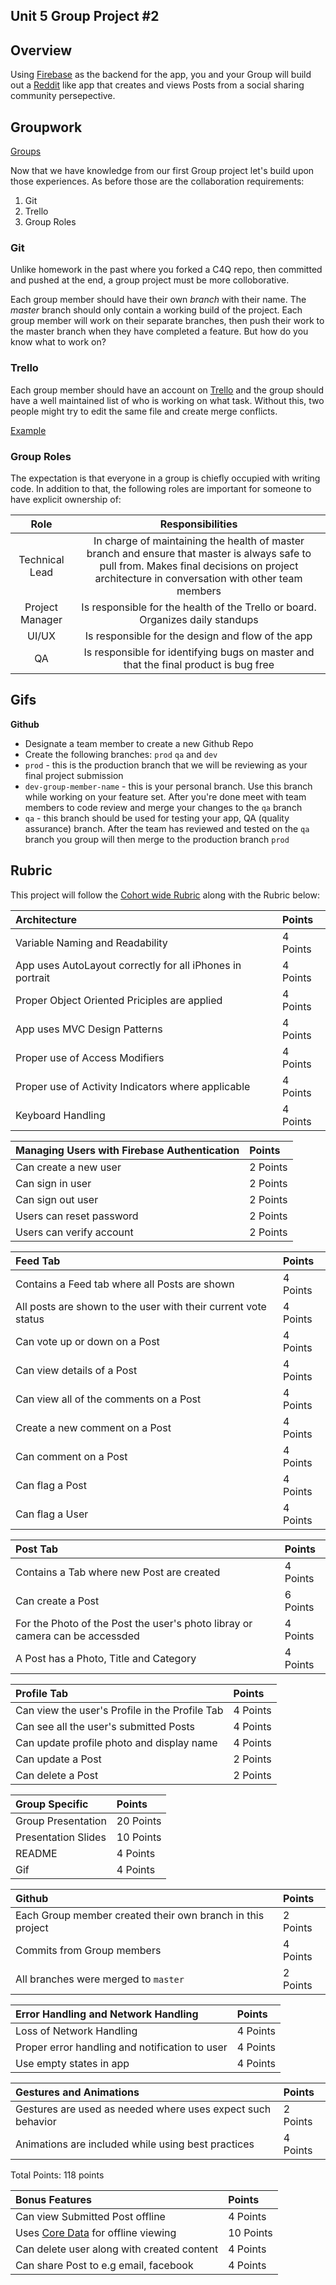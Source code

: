 
## Unit 5 Group Project #2

## Overview

Using [Firebase](https://firebase.google.com/docs/ios/setup) as the backend for the app, you and your Group will build out a [Reddit](https://www.reddit.com/) like app that creates and views Posts from a social sharing community persepective.


## Groupwork

[Groups](https://docs.google.com/spreadsheets/d/1Yn8gLFB6hr33EoBptPgqBqvehTi8C12BKz22GfJ25_Q/edit#gid=1548238064)

Now that we have knowledge from our first Group project let's build upon those experiences. As before those are the collaboration requirements:

1. Git
2. Trello
3. Group Roles

### Git

Unlike homework in the past where you forked a C4Q repo, then committed and pushed at the end, a group project must be more colloborative.

Each group member should have their own *branch* with their name.  The *master* branch should only contain a working build of the project.  Each group member will work on their separate branches, then push their work to the master branch when they have completed a feature.  But how do you know what to work on?

### Trello

Each group member should have an account on [Trello](https://trello.com/) and the group should have a well maintained list of who is working on what task.  Without this, two people might try to edit the same file and create merge conflicts.

[Example](https://trello.com/b/DnZvFigA/agile-board)


### Group Roles

The expectation is that everyone in a group is chiefly occupied with writing code.  In addition to that, the following roles are important for someone to have explicit ownership of:

|Role|Responsibilities|
|:-------------:|:------------:|
| Technical Lead | In charge of maintaining the health of master branch and ensure that master is always safe to pull from.  Makes final decisions on project architecture in conversation with other team members |
| Project Manager | Is responsible for the health of the Trello or board.  Organizes daily standups |
| UI/UX | Is responsible for the design and flow of the app |
| QA | Is responsible for identifying bugs on master and that the final product is bug free |


## Gifs


**Github**
* Designate a team member to create a new Github Repo
* Create the following branches: ```prod``` ```qa``` and ```dev```
* ```prod``` - this is the production branch that we will be reviewing as your final project submission
* ```dev-group-member-name``` - this is your personal branch. Use this branch while working on your feature set. After you're done meet with team members to code review and merge your changes to the ```qa``` branch
* ```qa``` - this branch should be used for testing your app, QA (quality assurance) branch. After the team has reviewed and tested on the ```qa``` branch you group will then merge to the production branch ```prod```


## Rubric

This project will follow the [Cohort wide Rubric](https://github.com/C4Q/AC-iOS-Unit5Group2Project/blob/master/Access%20Code%204.0%20Project%20Evaluation%20Rubric%20-%20RUBRIC.pdf) along with the Rubric below:

|Architecture | Points|
|:----|:---|
|Variable Naming and Readability|4 Points|
|App uses AutoLayout correctly for all iPhones in portrait|4 Points|
|Proper Object Oriented Priciples are applied|4 Points|
|App uses MVC Design Patterns|4 Points|
|Proper use of Access Modifiers|4 Points|
|Proper use of Activity Indicators where applicable|4 Points|
|Keyboard Handling|4 Points|


|Managing Users with Firebase Authentication | Points|
|:----|:---|
|Can create a new user|2 Points|
|Can sign in user|2 Points|
|Can sign out user|2 Points|
|Users can reset password|2 Points|
|Users can verify account| 2 Points|


|Feed Tab | Points|
|:----|:---|
|Contains a Feed tab where all Posts are shown|4 Points|
|All posts are shown to the user with their current vote status|4 Points|
|Can vote up or down on a Post|4 Points|
|Can view details of a Post|4 Points|
|Can view all of the comments on a Post|4 Points|
|Create a new comment on a Post|4 Points|
|Can comment on a Post|4 Points|
|Can flag a Post|4 Points|
|Can flag a User|4 Points|

|Post Tab | Points|
|:----|:---|
|Contains a Tab where new Post are created|4 Points|
|Can create a Post|6 Points|
|For the Photo of the Post the user's photo libray or camera can be accessded|4 Points|
|A Post has a Photo, Title and Category|4 Points|


|Profile Tab | Points|
|:----|:---|
|Can view the user's Profile in the Profile Tab|4 Points|
|Can see all the user's submitted Posts|4 Points|
|Can update profile photo and display name|4 Points|
|Can update a Post|2 Points|
|Can delete a Post|2 Points|

|Group Specific | Points|
|:----|:---|
|Group Presentation|20 Points|
|Presentation Slides|10 Points|
|README|4 Points|
|Gif|4 Points|


|Github | Points|
|:----|:---|
|Each Group member created their own branch in this project|2 Points|
|Commits from Group members|4 Points|
|All branches were merged to ```master```|2 Points|


|Error Handling and Network Handling | Points|
|:----|:---|
|Loss of Network Handling|4 Points|
|Proper error handling and notification to user|4 Points|
|Use empty states in app|4 Points|


|Gestures and Animations | Points|
|:----|:---|
|Gestures are used as needed where uses expect such behavior|2 Points|
|Animations are included while using best practices|4 Points|

Total Points: 118 points

|Bonus Features | Points|
|:----|:---|
|Can view Submitted Post offline|4 Points|
|Uses [Core Data](https://developer.apple.com/library/content/documentation/Cocoa/Conceptual/CoreData/index.html) for offline viewing|10 Points|
|Can delete user along with created content|4 Points|
|Can share Post to e.g email, facebook|4 Points|
